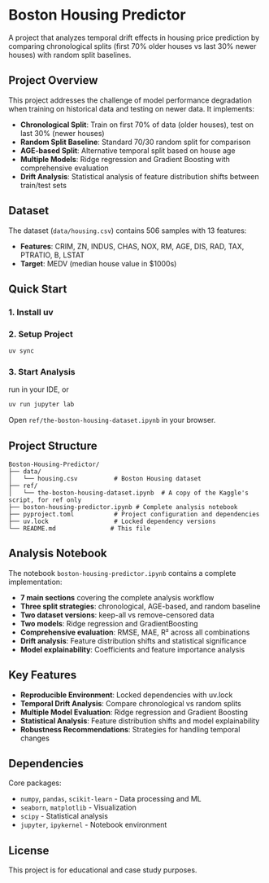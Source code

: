 # Boston Housing Predictor

A project that analyzes temporal drift effects in housing price prediction by comparing chronological splits (first 70% older houses vs last 30% newer houses) with random split baselines.

## Project Overview

This project addresses the challenge of model performance degradation when training on historical data and testing on newer data. It implements:

- **Chronological Split**: Train on first 70% of data (older houses), test on last 30% (newer houses)
- **Random Split Baseline**: Standard 70/30 random split for comparison
- **AGE-based Split**: Alternative temporal split based on house age
- **Multiple Models**: Ridge regression and Gradient Boosting with comprehensive evaluation
- **Drift Analysis**: Statistical analysis of feature distribution shifts between train/test sets

## Dataset

The dataset (`data/housing.csv`) contains 506 samples with 13 features:
- **Features**: CRIM, ZN, INDUS, CHAS, NOX, RM, AGE, DIS, RAD, TAX, PTRATIO, B, LSTAT
- **Target**: MEDV (median house value in $1000s)

## Quick Start

### 1. Install uv

### 2. Setup Project
```bash
uv sync
```

### 3. Start Analysis
run in your IDE, or

```bash
uv run jupyter lab
```
Open `ref/the-boston-housing-dataset.ipynb` in your browser.

## Project Structure

```
Boston-Housing-Predictor/
├── data/
│   └── housing.csv          # Boston Housing dataset
├── ref/
│   └── the-boston-housing-dataset.ipynb  # A copy of the Kaggle's script, for ref only
├── boston-housing-predictor.ipynb # Complete analysis notebook
├── pyproject.toml           # Project configuration and dependencies
├── uv.lock                  # Locked dependency versions
└── README.md               # This file
```

## Analysis Notebook

The notebook `boston-housing-predictor.ipynb` contains a complete implementation:

- **7 main sections** covering the complete analysis workflow
- **Three split strategies**: chronological, AGE-based, and random baseline
- **Two dataset versions**: keep-all vs remove-censored data
- **Two models**: Ridge regression and GradientBoosting
- **Comprehensive evaluation**: RMSE, MAE, R² across all combinations
- **Drift analysis**: Feature distribution shifts and statistical significance
- **Model explainability**: Coefficients and feature importance analysis

## Key Features

- **Reproducible Environment**: Locked dependencies with uv.lock
- **Temporal Drift Analysis**: Compare chronological vs random splits
- **Multiple Model Evaluation**: Ridge regression and Gradient Boosting
- **Statistical Analysis**: Feature distribution shifts and model explainability
- **Robustness Recommendations**: Strategies for handling temporal changes

## Dependencies

Core packages:
- `numpy`, `pandas`, `scikit-learn` - Data processing and ML
- `seaborn`, `matplotlib` - Visualization
- `scipy` - Statistical analysis
- `jupyter`, `ipykernel` - Notebook environment

## License

This project is for educational and case study purposes.
